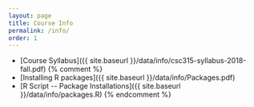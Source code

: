 ```yaml
---
layout: page
title: Course Info 
permalink: /info/
order: 1
---
```


* [Course Syllabus]({{ site.baseurl }}/data/info/csc315-syllabus-2018-fall.pdf)
{% comment %}
* [Installing R packages]({{ site.baseurl }}/data/info/Packages.pdf) 
* [R Script -- Package Installations]({{ site.baseurl }}/data/info/packages.R) 
{% endcomment %}
